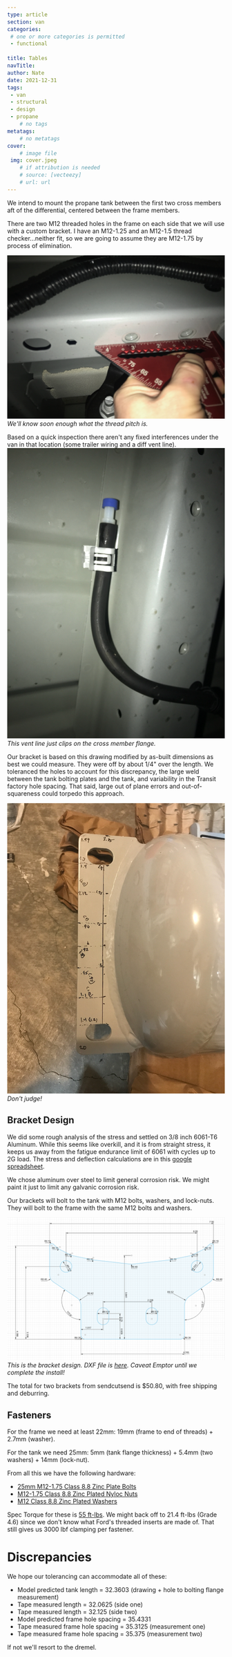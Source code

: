 ```yaml
---
type: article
section: van
categories: 
 # one or more categories is permitted
 - functional

title: Tables
navTitle: 
author: Nate
date: 2021-12-31
tags:
 - van
 - structural
 - design
 - propane
	# no tags
metatags:
	# no metatags
cover: 
	# image file
 img: cover.jpeg
	# if attribution is needed
	# source: [vecteezy]
	# url: url
---
```


We intend to mount the propane tank between the first two cross members aft of the differential, centered between the frame members.

There are two M12 threaded holes in the frame on each side that we will use with a custom bracket.  I have an M12-1.25 and an M12-1.5 thread checker...neither fit, so we are going to assume they are M12-1.75 by process of elimination.

![frame threaded holes](frame-holes.jpeg)
_We'll know soon enough what the thread pitch is._

Based on a quick inspection there aren't any fixed interferences under the van in that location (some trailer wiring and a diff vent line).
![vent line](vent-line.jpeg)
_This vent line just clips on the cross member flange._

Our bracket is based on this drawing modified by as-built dimensions as best we could measure.  They were off by about 1/4" over the length.  We toleranced the holes to account for this discrepancy, the large weld between the tank bolting plates and the tank, and variability in the Transit factory hole spacing.  That said, large out of plane errors and out-of-squareness could torpedo this approach.

![tank measurements](measurements.jpeg)
_Don't judge!_

## Bracket Design
We did some rough analysis of the stress and settled on 3/8 inch 6061-T6 Aluminum.  While this seems like overkill, and it is from straight stress, it keeps us away from the fatigue endurance limit of 6061 with cycles up to 2G load.  The stress and deflection calculations are in this [google spreadsheet](https://docs.google.com/spreadsheets/d/1aNNlL1umVhzd7SIzrKfZGM0gUSt8glP1tKBB95vL_zE/edit?usp=sharing).

We chose aluminum over steel to limit general corrosion risk.  We might paint it just to limit any galvanic corrosion risk.

Our brackets will bolt to the tank with M12 bolts, washers, and lock-nuts.  They will bolt to the frame with the same M12 bolts and washers.

![drawing](propane-mount-dims.png)
_This is the bracket design.  DXF file is [here](propane-mount.dxf).  Caveat Emptor until we complete the install!_

The total for two brackets from sendcutsend is $50.80, with free shipping and deburring.

## Fasteners
For the frame we need at least 22mm: 19mm (frame to end of threads) + 2.7mm (washer).

For the tank we need 25mm: 5mm (tank flange thickness) + 5.4mm (two washers) + 14mm (lock-nut).

From all this we have the following hardware:
* [25mm M12-1.75 Class 8.8 Zinc Plate Bolts](https://www.mcmaster.com/91280A714/)
* [M12-1.75 Class 8.8 Zinc Plated Nyloc Nuts](https://www.mcmaster.com/97131A160/)
* [M12 Class 8.8 Zinc Plated Washers](https://www.mcmaster.com/91455A150/)

Spec Torque for these is [55 ft-lbs](https://crafter.fastenal.com/static-assets/pdfs/Torque-Tension_Chart_for_Metric_Fasteners.pdf).  We might back off to 21.4 ft-lbs (Grade 4.6) since we don't know what Ford's threaded inserts are made of.  That still gives us 3000 lbf clamping per fastener.


# Discrepancies

We hope our tolerancing can accommodate all of these:

* Model predicted tank length = 32.3603 (drawing + hole to bolting flange measurement)
* Tape measured length = 32.0625 (side one)
* Tape measured length = 32.125 (side two)
* Model predicted frame hole spacing = 35.4331
* Tape measured frame hole spacing = 35.3125 (measurement one)
* Tape measured frame hole spacing = 35.375 (measurement two)

If not we'll resort to the dremel.
